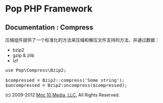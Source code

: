 Pop PHP Framework
=================

Documentation : Compress
------------------------

压缩组件提供了一个标准化的方法来压缩和解压文件支持的方法，并通过数据：


* bzip2
* gzip &amp; zlib
* lzf

<pre>
use Pop\Compress\Bzip2;

$compressed = Bzip2::compress('Some string');
$uncompressed = Bzip2:uncompress($compressed);
</pre>

(c) 2009-2012 [Moc 10 Media, LLC.](http://www.moc10media.com) All Rights Reserved.
